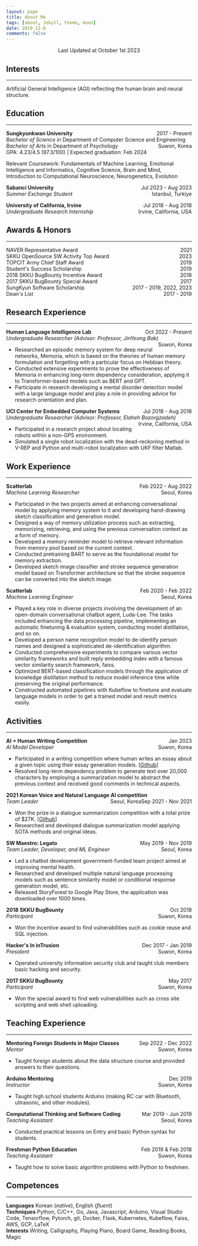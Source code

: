 ```yaml
---
layout: page
title: About Me
tags: [about, Jekyll, theme, moon]
date: 2019-12-6
comments: false
---
```


<center>Last Updated at October 1st 2023</center>

## Interests

---

Artificial General Intelligence (AGI) reflecting the human brain and
neural structure.

## Education

---

<p style="text-align:left">
    <b>Sungkyunkwan University</b>
    <span style="float:right;">
        2017 - Present
    </span>
    <br/>
    <i>Bachelor of Science</i> in Department of Computer Science and Engineering
    <span style="float:right;">
        Suwon, Korea
    </span>
    <br/>
    <i>Bachelor of Arts</i> in Department of Psychology
    <br/>
    GPA: 4.23/4.5 (97.3/100) | Expected graduation: Feb 2024
</p>

Relevant Coursework: Fundamentals of Machine Learning, Emotional
Intelligence and Informatics, Cognitive Science, Brain and Mind,
Introduction to Computational Neuroscience, Neurogenetics, Evolution

<p style="text-align:left">
    <b>Sabanci University</b>
    <span style="float:right;">
        Jul 2023 - Aug 2023
    </span>
    <br/>
    <i>Summer Exchange Student</i>
    <span style="float:right;">
        Istanbul, Turkiye
    </span>
</p>

<p style="text-align:left">
    <b>University of California, Irvine</b>
    <span style="float:right;">
        Jul 2018 - Aug 2018
    </span>
    <br/>
    <i>Undergraduate Research Internship</i>
    <span style="float:right;">
        Irvine, California, USA
    </span>
</p>

## Awards & Honors

---

<p style="text-align:left">
    NAVER Representative Award
    <span style="float:right;">
        2021
    </span>
    <br/>
    SKKU OpenSource SW Activity Top Award
    <span style="float:right;">
        2023
    </span>
    <br/>
    TOPCIT Army Chief Staff Award
    <span style="float:right;">
        2019
    </span>
    <br/>
    Student's Success Scholarship
    <span style="float:right;">
        2019
    </span>
    <br/>
    2018 SKKU BugBounty Incentive Award
    <span style="float:right;">
        2018
    </span>
    <br/>
    2017 SKKU BugBounty Special Award
    <span style="float:right;">
        2017
    </span>
    <br/>
    SungKyun Software Scholarship
    <span style="float:right;">
        2017 - 2019, 2022, 2023
    </span>
    <br/>
    Dean's List
    <span style="float:right;">
        2017 - 2019
    </span>
    <br/>
</p>

## Research Experience

---

<p style="text-align:left">
    <b>Human Language Intelligence Lab</b>
    <span style="float:right;">
        Oct 2022 - Present
    </span>
    <br/>
    <i>Undergraduate Researcher (Advisor: Professor, JinYeong Bak)</i>
    <span style="float:right;">
        Suwon, Korea
    </span>
    <br/>
</p>

- Researched an episodic memory system for deep neural networks, Memoria, which is based on the theories of human memory formulation and forgetting with a particular focus on Hebbian theory.
- Conducted extensive experiments to prove the effectiveness of Memoria in enhancing long-term dependency consideration, applying it to Transformer-based models such as BERT and GPT.
- Participate in research developing a mental disorder detection model with a large language model and play a role in providing advice for research orientation and plan.

<p style="text-align:left">
    <b>UCI Center for Embedded Computer Systems</b>
    <span style="float:right;">
        Jul 2018 - Aug 2018
    </span>
    <br/>
    <i>Undergraduate Researcher (Advisor: Professor, Elaheh Bozorgzadeh)</i>
    <span style="float:right;">
        Irvine, California, USA
    </span>
</p>

- Participated in a research project about locating robots within a non-GPS environment.
- Simulated a single robot localization with the dead-reckoning method in V-REP and Python and multi-robot localization with UKF filter Matlab.

## Work Experience

---

<p style="text-align:left">
    <b>Scatterlab</b>
    <span style="float:right;">
        Feb 2022 - Aug 2022
    </span>
    <br/>
    <i>Machine Learning Researcher</i>
    <span style="float:right;">
        Seoul, Korea
    </span>
</p>

- Participated in the two projects aimed at enhancing conversational model by applying memory system to it and developing hand-drawing sketch classification and generation model.
- Designed a way of memory utilization process such as extracting, memorizing, retrieving, and using the previous conversation context as a form of memory.
- Developed a memory reminder model to retrieve relevant information from memory pool based on the current context.
- Conducted pretraining BART to serve as the foundational model for memory extraction.
- Developed sketch image classifier and stroke sequence generation model based on Transformer architecture so that the stroke sequence can be converted into the sketch image.

<p style="text-align:left">
    <b>Scatterlab</b>
    <span style="float:right;">
        Feb 2020 - Feb 2022
    </span>
    <br/>
    <i>Machine Learning Engineer</i>
    <span style="float:right;">
        Seoul, Korea
    </span>
</p>

- Played a key role in diverse projects involving the development of an open-domain conversational chatbot agent, Luda-Lee. The tasks included enhancing the data processing pipeline, implementing an automatic finetuning & evaluation system, conducting model distillation, and so on.
- Developed a person name recognition model to de-identify person names and designed a sophisticated de-identification algorithm.
- Conducted comprehensive experiments to compare various vector similarity frameworks and built reply embedding index with a famous vector similarity search framework, faiss.
- Optimized BERT-based classification models through the application of knowledge distillation method to reduce model inference time while preserving the original performance.
- Constructed automated pipelines with Kubeflow to finetune and evaluate language models in order to get a trained model and result metrics easily.

## Activities

---

<p style="text-align:left">
    <b>AI + Human Writing Competition</b>
    <span style="float:right;">
        Jan 2023
    </span>
    <br/>
    <i>AI Model Developer</i>
    <span style="float:right;">
        Suwon, Korea
    </span>
</p>

- Participated in a writing competition where human writes an essay about a given topic using their essay generation models. \[[Github](https://github.com/khu-bot/ai-essayist)\]
- Resolved long-term dependency problem to generate text over 20,000 characters by employing a summarization model to abstract the previous context and received good comments in technical aspects.

<p style="text-align:left">
    <b>2021 Korean Voice and Natural Language AI competition</b>
    <span style="float:right;">
        Sep 2021 - Nov 2021
    </span>
    <br/>
    <i>Team Leader</i>
    <span style="float:right;">
        Seoul, Korea
    </span>
</p>

- Won the prize in a dialogue summarization competition with a total prize of \$27K. \[[Github](https://github.com/cosmoquester/2021-dialogue-summary-competition/blob/master/README.en.md)\]
- Researched and developed dialogue summarization model applying SOTA methods and original ideas.

<p style="text-align:left">
    <b>SW Maestro: Legato</b>
    <span style="float:right;">
        May 2019 - Nov 2019
    </span>
    <br/>
    <i>Team Leader, Developer, and ML Engineer</i>
    <span style="float:right;">
        Seoul, Korea
    </span>
</p>

- Led a chatbot development government-funded team project aimed at improving mental health.
- Researched and developed multiple natural language processing models such as sentence similarity model or conditional response generation model, etc.
- Released StoryForest to Google Play Store, the application was downloaded over 1000 times.

<p style="text-align:left">
    <b>2018 SKKU BugBounty</b>
    <span style="float:right;">
        Oct 2018
    </span>
    <br/>
    <i>Participant</i>
    <span style="float:right;">
        Suwon, Korea
    </span>
</p>

- Won the incentive award to find vulnerabilities such as cookie reuse and SQL injection.

<p style="text-align:left">
    <b>Hacker's In inTrusion</b>
    <span style="float:right;">
        Dec 2017 - Jan 2019
    </span>
    <br/>
    <i>President</i>
    <span style="float:right;">
        Suwon, Korea
    </span>
</p>

- Operated university information security club and taught club members basic hacking and security.

<p style="text-align:left">
    <b>2017 SKKU BugBounty</b>
    <span style="float:right;">
        May 2017
    </span>
    <br/>
    <i>Participant</i>
    <span style="float:right;">
        Suwon, Korea
    </span>
</p>

- Won the special award to find web vulnerabilities such as cross site scripting and web shell uploading.

## Teaching Experience

---

<p style="text-align:left">
    <b>Mentoring Foreign Students in Major Classes</b>
    <span style="float:right;">
        Sep 2022 - Dec 2022
    </span>
    <br/>
    <i>Mentor</i>
    <span style="float:right;">
        Suwon, Korea
    </span>
</p>

- Taught foreign students about the data structure course and provided answers to their questions.

<p style="text-align:left">
    <b>Arduino Mentoring</b>
    <span style="float:right;">
        Dec 2019
    </span>
    <br/>
    <i>Instructor</i>
    <span style="float:right;">
        Suwon, Korea
    </span>
</p>

- Taught high school students Arduino (making RC car with Bluetooth, ultrasonic, and other modules).

<p style="text-align:left">
    <b>Computational Thinking and Software Coding</b>
    <span style="float:right;">
        Mar 2019 - Jun 2019
    </span>
    <br/>
    <i>Teaching Assistant</i>
    <span style="float:right;">
        Seoul, Korea
    </span>
</p>

- Conducted practical lessons on Entry and basic Python syntax for students.

<p style="text-align:left">
    <b>Freshman Python Education</b>
    <span style="float:right;">
        Feb 2019 & Feb 2018
    </span>
    <br/>
    <i>Teaching Assistant</i>
    <span style="float:right;">
        Suwon, Korea
    </span>
</p>

- Taught how to solve basic algorithm problems with Python to freshmen.

## Competences

---

**Languages** Korean (*native*), English (*fluent*)  
**Techniques** Python, C/C++, Go, Java, Javascript, Arduino, Visual Studio Code, Tensorflow, Pytorch, git, Docker, Flask, Kubernetes, Kubeflow, Faiss, AWS, GCP, LaTeX  
**Interests** Writing, Calligraphy, Playing Piano, Board Game, Reading Books, Magic
